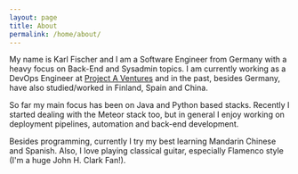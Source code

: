 ```yaml
---
layout: page
title: About
permalink: /home/about/
---
```


My name is Karl Fischer and I am a Software Engineer from Germany with a heavy focus on Back-End and Sysadmin topics.
I am currently working as a DevOps Engineer at [Project A Ventures](https://project-a.com) and in the past, besides Germany, have also studied/worked in Finland, Spain and China.

So far my main focus has been on Java and Python based stacks. Recently I started dealing with the Meteor stack too, but in general I enjoy working on deployment pipelines, automation and back-end development.

Besides programming, currently I try my best learning Mandarin Chinese and Spanish. Also, I love playing classical guitar, especially Flamenco style (I'm a huge John H. Clark Fan!).

